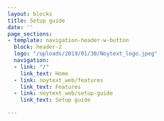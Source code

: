 ```yaml
---
layout: blocks
title: Setup guide
date: ''
page_sections:
- template: navigation-header-w-button
  block: header-2
  logo: "/uploads/2019/01/30/Noytext_logo.jpeg"
  navigation:
  - link: "/"
    link_text: Home
  - link: noytext_web/features
    link_text: Features
  - link: noytext_web/setup-guide
    link_text: Setup guide

---
```

